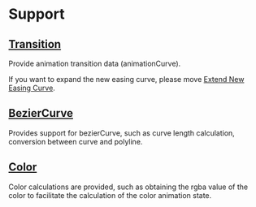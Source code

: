 # Support

## [Transition](http://transition.jiaminghi.com)

Provide animation transition data (animationCurve).

If you want to expand the new easing curve, please move [Extend New Easing Curve](http://transition.jiaminghi.com/EN/guide/#extended-easing-curve).

## [BezierCurve](https://github.com/jiaming743/bezierCurve)

Provides support for bezierCurve, such as curve length calculation, conversion between curve and polyline.

## [Color](https://github.com/jiaming743/Color)

Color calculations are provided, such as obtaining the rgba value of the color to facilitate the calculation of the color animation state.